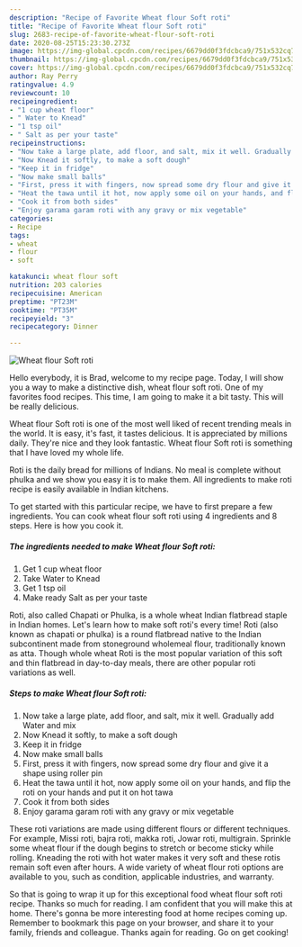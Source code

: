 ```yaml
---
description: "Recipe of Favorite Wheat flour Soft roti"
title: "Recipe of Favorite Wheat flour Soft roti"
slug: 2683-recipe-of-favorite-wheat-flour-soft-roti
date: 2020-08-25T15:23:30.273Z
image: https://img-global.cpcdn.com/recipes/6679dd0f3fdcbca9/751x532cq70/wheat-flour-soft-roti-recipe-main-photo.jpg
thumbnail: https://img-global.cpcdn.com/recipes/6679dd0f3fdcbca9/751x532cq70/wheat-flour-soft-roti-recipe-main-photo.jpg
cover: https://img-global.cpcdn.com/recipes/6679dd0f3fdcbca9/751x532cq70/wheat-flour-soft-roti-recipe-main-photo.jpg
author: Ray Perry
ratingvalue: 4.9
reviewcount: 10
recipeingredient:
- "1 cup wheat floor"
- " Water to Knead"
- "1 tsp oil"
- " Salt as per your taste"
recipeinstructions:
- "Now take a large plate, add floor, and salt, mix it well. Gradually add Water and mix"
- "Now Knead it softly, to make a soft dough"
- "Keep it in fridge"
- "Now make small balls"
- "First, press it with fingers, now spread some dry flour and give it a shape using roller pin"
- "Heat the tawa until it hot, now apply some oil on your hands, and flip the roti on your hands and put it on hot tawa"
- "Cook it from both sides"
- "Enjoy garama garam roti with any gravy or mix vegetable"
categories:
- Recipe
tags:
- wheat
- flour
- soft

katakunci: wheat flour soft 
nutrition: 203 calories
recipecuisine: American
preptime: "PT23M"
cooktime: "PT35M"
recipeyield: "3"
recipecategory: Dinner

---
```



![Wheat flour Soft roti](https://img-global.cpcdn.com/recipes/6679dd0f3fdcbca9/751x532cq70/wheat-flour-soft-roti-recipe-main-photo.jpg)

Hello everybody, it is Brad, welcome to my recipe page. Today, I will show you a way to make a distinctive dish, wheat flour soft roti. One of my favorites food recipes. This time, I am going to make it a bit tasty. This will be really delicious.

Wheat flour Soft roti is one of the most well liked of recent trending meals in the world. It is easy, it's fast, it tastes delicious. It is appreciated by millions daily. They're nice and they look fantastic. Wheat flour Soft roti is something that I have loved my whole life.

Roti is the daily bread for millions of Indians. No meal is complete without phulka and we show you easy it is to make them. All ingredients to make roti recipe is easily available in Indian kitchens.


To get started with this particular recipe, we have to first prepare a few ingredients. You can cook wheat flour soft roti using 4 ingredients and 8 steps. Here is how you cook it.

<!--inarticleads1-->

##### The ingredients needed to make Wheat flour Soft roti:

1. Get 1 cup wheat floor
1. Take  Water to Knead
1. Get 1 tsp oil
1. Make ready  Salt as per your taste


Roti, also called Chapati or Phulka, is a whole wheat Indian flatbread staple in Indian homes. Let&#39;s learn how to make soft roti&#39;s every time! Roti (also known as chapati or phulka) is a round flatbread native to the Indian subcontinent made from stoneground wholemeal flour, traditionally known as atta. Though whole wheat Roti is the most popular variation of this soft and thin flatbread in day-to-day meals, there are other popular roti variations as well. 

<!--inarticleads2-->

##### Steps to make Wheat flour Soft roti:

1. Now take a large plate, add floor, and salt, mix it well. Gradually add Water and mix
1. Now Knead it softly, to make a soft dough
1. Keep it in fridge
1. Now make small balls
1. First, press it with fingers, now spread some dry flour and give it a shape using roller pin
1. Heat the tawa until it hot, now apply some oil on your hands, and flip the roti on your hands and put it on hot tawa
1. Cook it from both sides
1. Enjoy garama garam roti with any gravy or mix vegetable


These roti variations are made using different flours or different techniques. For example, Missi roti, bajra roti, makka roti, Jowar roti, multigrain. Sprinkle some wheat flour if the dough begins to stretch or become sticky while rolling. Kneading the roti with hot water makes it very soft and these rotis remain soft even after hours. A wide variety of wheat flour roti options are available to you, such as condition, applicable industries, and warranty. 

So that is going to wrap it up for this exceptional food wheat flour soft roti recipe. Thanks so much for reading. I am confident that you will make this at home. There's gonna be more interesting food at home recipes coming up. Remember to bookmark this page on your browser, and share it to your family, friends and colleague. Thanks again for reading. Go on get cooking!
